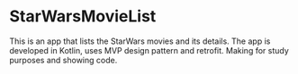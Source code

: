 # StarWarsMovieList

This is an app that lists the StarWars movies and its details.
The app is developed in Kotlin, uses MVP design pattern and retrofit.
Making for study purposes and showing code.
